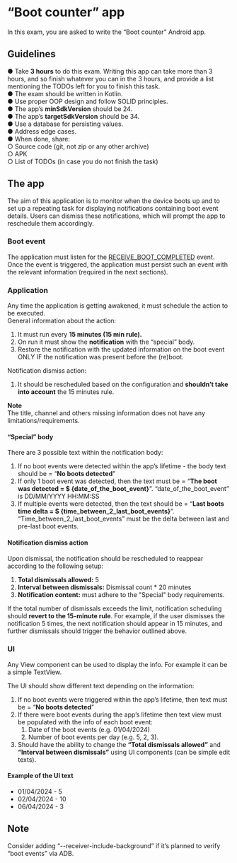 # “Boot counter” app

In this exam, you are asked to write the “Boot counter” Android app.

## Guidelines

● Take **3 hours** to do this exam. Writing this app can take more than 3 hours, and so finish
whatever you can in the 3 hours, and provide a list mentioning the TODOs left for you to finish this
task.   
● The exam should be written in Kotlin.  
● Use proper OOP design and follow SOLID principles.  
● The app’s **minSdkVersion** should be 24\.   
● The app’s **targetSdkVersion** should be 34\.   
● Use a database for persisting values.  
● Address edge cases.   
● When done, share:   
○ Source code (git, not zip or any other archive)  
○ APK   
○ List of TODOs (in case you do not finish the task)

## The app

The aim of this application is to monitor when the device boots up and to set up a repeating task
for displaying notifications containing boot event details. Users can dismiss these notifications,
which will prompt the app to reschedule them accordingly.

### Boot event

The application must listen for
the [RECEIVE\_BOOT\_COMPLETED](https://developer.android.com/reference/android/Manifest.permission#RECEIVE_BOOT_COMPLETED)
event.  
Once the event is triggered, the application must persist such an event with the relevant
information (required in the next sections).

### Application

Any time the application is getting awakened, it must schedule the action to be executed.   
General information about the action:

1. It must run every **15 minutes (15 min rule).**
2. On run it must show the **notification** with the “special” body.
3. Restore the notification with the updated information on the boot event ONLY IF the notification
   was present before the (re)boot.

Notification dismiss action:

1. It should be rescheduled based on the configuration and **shouldn’t take into account** the 15
   minutes rule.

**Note**  
The title, channel and others missing information does not have any limitations/requirements.

#### “Special” body

There are 3 possible text within the notification body:

1. If no boot events were detected within the app’s lifetime \- the body text should be \= “**No
   boots detected**”
2. If only 1 boot event was detected, then the text must be \= “**The boot was detected \= $
   {date\_of\_the\_boot\_event}**”. “date\_of\_the\_boot\_event” is DD/MM/YYYY HH:MM:SS
3. If multiple events were detected, then the text should be \= “**Last boots time delta \= $
   {time\_between\_2\_last\_boot\_events}**”. “Time\_between\_2\_last\_boot\_events” must be the
   delta between last and pre-last boot events.

#### Notification dismiss action

Upon dismissal, the notification should be rescheduled to reappear according to the following setup:

1. **Total dismissals allowed:** 5
2. **Interval between dismissals:** Dismissal count \* 20 minutes
3. **Notification content:** must adhere to the "Special" body requirements.

If the total number of dismissals exceeds the limit, notification scheduling should **revert to the
15-minute rule**. For example, if the user dismisses the notification 5 times, the next notification
should appear in 15 minutes, and further dismissals should trigger the behavior outlined above.

### UI

Any View component can be used to display the info. For example it can be a simple TextView.

The UI should show different text depending on the information:

1. If no boot events were triggered within the app’s lifetime, then text must be \= “**No boots
   detected**”
2. If there were boot events during the app’s lifetime then text view must be populated with the
   info of each boot event:
    1. Date of the boot events (e.g. 01/04/2024)
    2. Number of boot events per day (e.g. 5, 2, 3).
3. Should have the ability to change the **“Total dismissals allowed”** and **“Interval between
   dismissals”** using UI components (can be simple edit texts).

#### Example of the UI text

* 01/04/2024 \- 5
* 02/04/2024 \- 10
* 06/04/2024 \- 3

## Note

Consider adding “--receiver-include-background” if it’s planned to verify “boot events” via ADB. 

